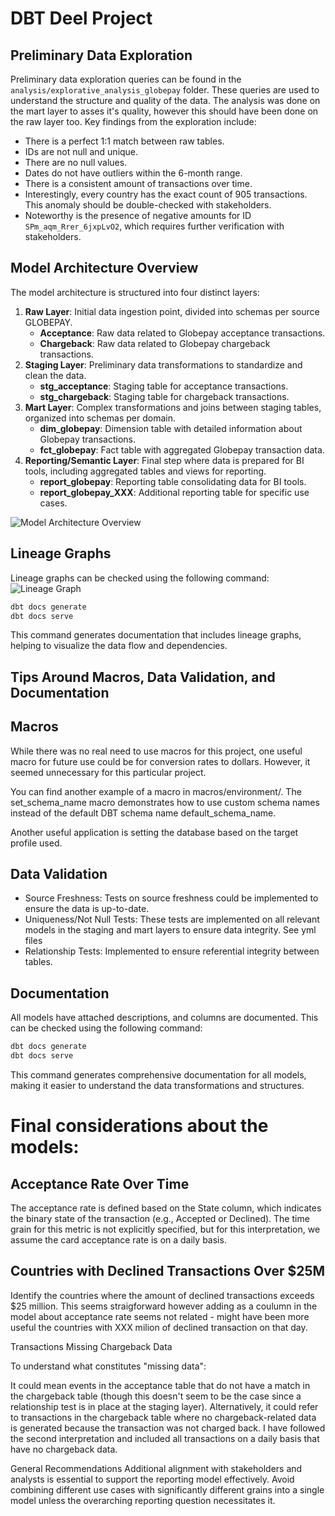 # DBT Deel Project

## Preliminary Data Exploration

Preliminary data exploration queries can be found in the `analysis/explorative_analysis_globepay` folder. These queries are used to understand the structure and quality of the data.
The analysis was done on the mart layer to asses it's quality, however this should have been done on the raw layer too. Key findings from the exploration include:

- There is a perfect 1:1 match between raw tables.
- IDs are not null and unique.
- There are no null values.
- Dates do not have outliers within the 6-month range.
- There is a consistent amount of transactions over time.
- Interestingly, every country has the exact count of 905 transactions. This anomaly should be double-checked with stakeholders.
- Noteworthy is the presence of negative amounts for ID `SPm_aqm_Rrer_6jxpLvO2`, which requires further verification with stakeholders.

## Model Architecture Overview

The model architecture is structured into four distinct layers:

1. **Raw Layer**: Initial data ingestion point, divided into schemas per source GLOBEPAY.
   - **Acceptance**: Raw data related to Globepay acceptance transactions.
   - **Chargeback**: Raw data related to Globepay chargeback transactions.
2. **Staging Layer**: Preliminary data transformations to standardize and clean the data.
   - **stg_acceptance**: Staging table for acceptance transactions.
   - **stg_chargeback**: Staging table for chargeback transactions.
3. **Mart Layer**: Complex transformations and joins between staging tables, organized into schemas per domain.
   - **dim_globepay**: Dimension table with detailed information about Globepay transactions.
   - **fct_globepay**: Fact table with aggregated Globepay transaction data.
4. **Reporting/Semantic Layer**: Final step where data is prepared for BI tools, including aggregated tables and views for reporting.
   - **report_globepay**: Reporting table consolidating data for BI tools.
   - **report_globepay_XXX**: Additional reporting table for specific use cases.

![Model Architecture Overview](https://github.com/zuzzurell/deel_home_task/blob/main/deel_task/img/flow.png)

## Lineage Graphs

Lineage graphs can be checked using the following command:
![Lineage Graph](https://github.com/zuzzurell/deel_home_task/blob/main/deel_task/img/lineage.png)


```bash
dbt docs generate
dbt docs serve
```
This command generates documentation that includes lineage graphs, helping to visualize the data flow and dependencies.

## Tips Around Macros, Data Validation, and Documentation

## Macros
While there was no real need to use macros for this project, one useful macro for future use could be for conversion rates to dollars. However, it seemed unnecessary for this particular project.

You can find another example of a macro in macros/environment/. The set_schema_name macro demonstrates how to use custom schema names instead of the default DBT schema name default_schema_name.

Another useful application is setting the database based on the target profile used.


## Data Validation
- Source Freshness: Tests on source freshness could be implemented to ensure the data is up-to-date.
- Uniqueness/Not Null Tests: These tests are implemented on all relevant models in the staging and mart layers to ensure data integrity. See yml files
- Relationship Tests: Implemented to ensure referential integrity between tables.

## Documentation
All models have attached descriptions, and columns are documented. This can be checked using the following command:

```bash
dbt docs generate
dbt docs serve
```

This command generates comprehensive documentation for all models, making it easier to understand the data transformations and structures.

# Final considerations about the models:

## Acceptance Rate Over Time

The acceptance rate is defined based on the State column, which indicates the binary state of the transaction (e.g., Accepted or Declined). The time grain for this metric is not explicitly specified, but for this interpretation, we assume the card acceptance rate is on a daily basis.

## Countries with Declined Transactions Over $25M

Identify the countries where the amount of declined transactions exceeds $25 million.
This seems straigforward however adding as a coulumn in the model about acceptance rate seems not related - might have been more useful the countries with XXX milion of declined transaction on that day.

Transactions Missing Chargeback Data

To understand what constitutes "missing data":

It could mean events in the acceptance table that do not have a match in the chargeback table (though this doesn't seem to be the case since a relationship test is in place at the staging layer).
Alternatively, it could refer to transactions in the chargeback table where no chargeback-related data is generated because the transaction was not charged back.
I have followed the second interpretation and included all transactions on a daily basis that have no chargeback data. 

General Recommendations
Additional alignment with stakeholders and analysts is essential to support the reporting model effectively.
Avoid combining different use cases with significantly different grains into a single model unless the overarching reporting question necessitates it.



